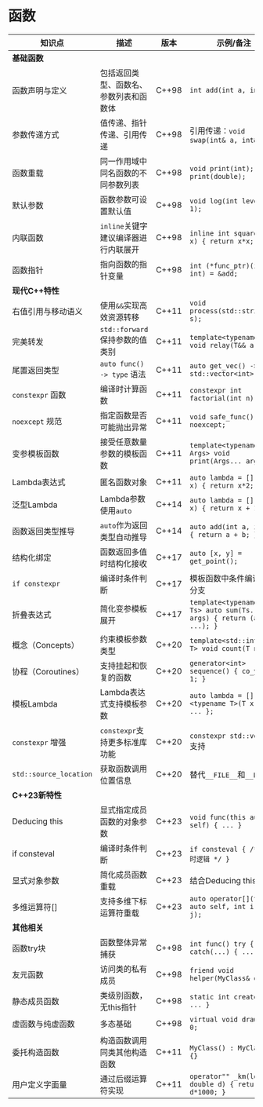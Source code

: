 # 函数

| 知识点                     | 描述                                                                 | 版本     | 示例/备注                                                                 |
|---------------------------|--------------------------------------------------------------------|----------|---------------------------------------------------------------------------|
| ​**基础函数**​               |                                                                   |          |                                                                           |
| 函数声明与定义             | 包括返回类型、函数名、参数列表和函数体                                      | C++98    | `int add(int a, int b);`                                                  |
| 参数传递方式               | 值传递、指针传递、引用传递                                                 | C++98    | 引用传递：`void swap(int& a, int& b)`                                     |
| 函数重载                   | 同一作用域中同名函数的不同参数列表                                           | C++98    | `void print(int); void print(double);`                                     |
| 默认参数                   | 函数参数可设置默认值                                                       | C++98    | `void log(int level = 1);`                                                |
| 内联函数                   | `inline`关键字建议编译器进行内联展开                                         | C++98    | `inline int square(int x) { return x*x; }`                                |
| 函数指针                   | 指向函数的指针变量                                                         | C++98    | `int (*func_ptr)(int, int) = &add;`                                       |
| ​**现代C++特性**​            |                                                                   |          |                                                                           |
| 右值引用与移动语义         | 使用`&&`实现高效资源转移                                                  | C++11    | `void process(std::string&& s);`                                          |
| 完美转发                   | `std::forward`保持参数的值类别                                            | C++11    | `template<typename T> void relay(T&& arg)`                                |
| 尾置返回类型               | `auto func() -> type` 语法                                               | C++11    | `auto get_vec() -> std::vector<int>;`                                      |
| `constexpr` 函数          | 编译时计算函数                                                           | C++11    | `constexpr int factorial(int n)`                                          |
| `noexcept` 规范            | 指定函数是否可能抛出异常                                                 | C++11    | `void safe_func() noexcept;`                                              |
| 变参模板函数               | 接受任意数量参数的模板函数                                                | C++11    | `template<typename... Args> void print(Args... args);`                   |
| Lambda表达式               | 匿名函数对象                                                           | C++11    | `auto lambda = [](int x) { return x*2; };`                                |
| 泛型Lambda                 | Lambda参数使用`auto`                                                   | C++14    | `auto lambda = [](auto x) { return x + 1; };`                             |
| 函数返回类型推导           | `auto`作为返回类型自动推导                                               | C++14    | `auto add(int a, int b) { return a + b; }`                                |
| 结构化绑定                 | 函数返回多值时结构化接收                                                 | C++17    | `auto [x, y] = get_point();`                                              |
| `if constexpr`             | 编译时条件判断                                                         | C++17    | 模板函数中条件编译不同分支                                                 |
| 折叠表达式                 | 简化变参模板展开                                                        | C++17    | `template<typename... Ts> auto sum(Ts... args) { return (args + ...); }`  |
| 概念（Concepts）           | 约束模板参数类型                                                        | C++20    | `template<std::integral T> void count(T num);`                            |
| 协程（Coroutines）         | 支持挂起和恢复的函数                                                     | C++20    | `generator<int> sequence() { co_yield 1; }`                               |
| 模板Lambda                 | Lambda表达式支持模板参数                                                | C++20    | `auto lambda = []<typename T>(T x) { ... };`                              |
| `constexpr` 增强           | `constexpr`支持更多标准库功能                                            | C++20    | `constexpr std::vector` 支持                                               |
| `std::source_location`     | 获取函数调用位置信息                                                     | C++20    | 替代`__FILE__`和`__LINE__`                                                |
| ​**C++23新特性**​            |                                                                   |          |                                                                           |
| Deducing this              | 显式指定成员函数的对象参数                                                | C++23    | `void func(this auto&& self) { ... }`                                      |
| if consteval               | 编译时条件判断                                                         | C++23    | `if consteval { /* 编译时逻辑 */ }`                                        |
| 显式对象参数               | 简化成员函数重载                                                        | C++23    | 结合Deducing this使用                                                      |
| 多维运算符[]               | 支持多维下标运算符重载                                                   | C++23    | `auto operator[](this auto self, int i, int j);`                           |
| ​**其他相关**​               |                                                                   |          |                                                                           |
| 函数try块                  | 函数整体异常捕获                                                       | C++98    | `int func() try { ... } catch(...) { ... }`                                |
| 友元函数                   | 访问类的私有成员                                                        | C++98    | `friend void helper(MyClass& obj);`                                        |
| 静态成员函数               | 类级别函数，无this指针                                                   | C++98    | `static int create() { ... }`                                              |
| 虚函数与纯虚函数           | 多态基础                                                             | C++98    | `virtual void draw() = 0;`                                                 |
| 委托构造函数               | 构造函数调用同类其他构造函数                                              | C++11    | `MyClass() : MyClass(0) {}`                                                |
| 用户定义字面量             | 通过后缀运算符实现                                                      | C++11    | `operator"" _km(long double d) { return d*1000; }`                         |